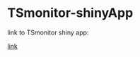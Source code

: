 # TSmonitor-shinyApp
link to TSmonitor shiny app:

<a href="https://ppzz.shinyapps.io/tsmonitor/" target="_blank">link</a>
